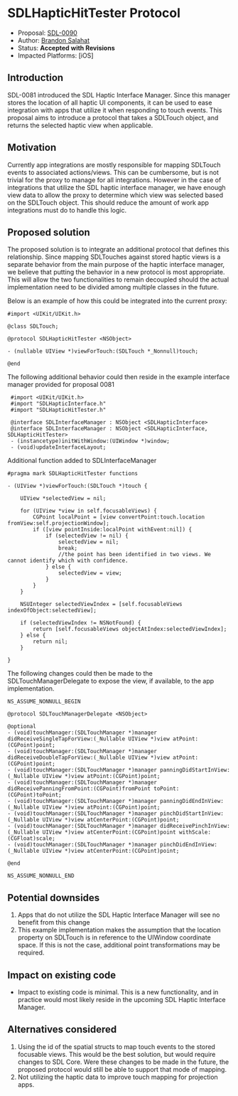 # SDLHapticHitTester Protocol

* Proposal: [SDL-0090](0090-SDLHapticHitTesterProtocol.md)
* Author: [Brandon Salahat](https://www.github.com/Toyota-BSalahat)
* Status: **Accepted with Revisions**
* Impacted Platforms: [iOS]

## Introduction
SDL-0081 introduced the SDL Haptic Interface Manager. Since this manager stores the location of all haptic UI components, it can be used to ease integration with apps that utilize it when responding to touch events. This proposal aims to introduce a protocol that takes a SDLTouch object, and returns the selected haptic view when applicable.

## Motivation

Currently app integrations are mostly responsible for mapping SDLTouch events to associated actions/views. This can be cumbersome, but is not trivial for the proxy to manage for all integrations. However in the case of integrations that utilize the SDL haptic interface manager, we have enough view data to allow the proxy to determine which view was selected based on the SDLTouch object. This should reduce the amount of work app integrations must do to handle this logic.

## Proposed solution

The proposed solution is to integrate an additional protocol that defines this relationship. Since mapping SDLTouches against stored haptic views is a separate behavior from the main purpose of the haptic interface manager, we believe that putting the behavior in a new protocol is most appropriate. This will allow the two functionalities to remain decoupled should the actual implementation need to be divided among multiple classes in the future.

Below is an example of how this could be integrated into the current proxy:

```objc
#import <UIKit/UIKit.h>

@class SDLTouch;

@protocol SDLHapticHitTester <NSObject>

- (nullable UIView *)viewForTouch:(SDLTouch *_Nonnull)touch;

@end
```

The following additional behavior could then reside in the example interface manager provided for proposal 0081

```objc
 #import <UIKit/UIKit.h>
 #import "SDLHapticInterface.h"
 #import "SDLHapticHitTester.h"
 
 @interface SDLInterfaceManager : NSObject <SDLHapticInterface>
 @interface SDLInterfaceManager : NSObject <SDLHapticInterface, SDLHapticHitTester>
 - (instancetype)initWithWindow:(UIWindow *)window;
 - (void)updateInterfaceLayout;
```	
Additional function added to SDLInterfaceManager
```objc
#pragma mark SDLHapticHitTester functions

- (UIView *)viewForTouch:(SDLTouch *)touch {
    
    UIView *selectedView = nil;
    
    for (UIView *view in self.focusableViews) {
        CGPoint localPoint = [view convertPoint:touch.location fromView:self.projectionWindow];
        if ([view pointInside:localPoint withEvent:nil]) {
            if (selectedView != nil) {
                selectedView = nil;
                break;
                //the point has been identified in two views. We cannot identify which with confidence.
            } else {
                selectedView = view;
            }
        }
    }
    
    NSUInteger selectedViewIndex = [self.focusableViews indexOfObject:selectedView];
    
    if (selectedViewIndex != NSNotFound) {
        return [self.focusableViews objectAtIndex:selectedViewIndex];
    } else {
        return nil;
    }
    
}
```

The following changes could then be made to the SDLTouchManagerDelegate to expose the view, if available, to the app implementation.

```objc
NS_ASSUME_NONNULL_BEGIN

@protocol SDLTouchManagerDelegate <NSObject>

@optional
- (void)touchManager:(SDLTouchManager *)manager didReceiveSingleTapForView:(_Nullable UIView *)view atPoint:(CGPoint)point;
- (void)touchManager:(SDLTouchManager *)manager didReceiveDoubleTapForView:(_Nullable UIView *)view atPoint:(CGPoint)point;
- (void)touchManager:(SDLTouchManager *)manager panningDidStartInView:(_Nullable UIView *)view atPoint:(CGPoint)point;
- (void)touchManager:(SDLTouchManager *)manager didReceivePanningFromPoint:(CGPoint)fromPoint toPoint:(CGPoint)toPoint;
- (void)touchManager:(SDLTouchManager *)manager panningDidEndInView:(_Nullable UIView *)view atPoint:(CGPoint)point;
- (void)touchManager:(SDLTouchManager *)manager pinchDidStartInView:(_Nullable UIView *)view atCenterPoint:(CGPoint)point;
- (void)touchManager:(SDLTouchManager *)manager didReceivePinchInView:(_Nullable UIView *)view atCenterPoint:(CGPoint)point withScale:(CGFloat)scale;
- (void)touchManager:(SDLTouchManager *)manager pinchDidEndInView:(_Nullable UIView *)view atCenterPoint:(CGPoint)point;

@end

NS_ASSUME_NONNULL_END
```

## Potential downsides

1. Apps that do not utilize the SDL Haptic Interface Manager will see no benefit from this change
2. This example implementation makes the assumption that the location property on SDLTouch is in reference to the UIWindow coordinate space. If this is not the case, additional point transformations may be required.

## Impact on existing code

- Impact to existing code is minimal. This is a new functionality, and in practice would most likely reside in the upcoming SDL Haptic Interface Manager.

## Alternatives considered

1. Using the id of the spatial structs to map touch events to the stored focusable views. This would be the best solution, but would require changes to SDL Core. Were these changes to be made in the future, the proposed protocol would still be able to support that mode of mapping.
2. Not utilizing the haptic data to improve touch mapping for projection apps.
